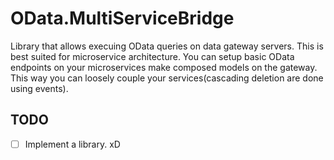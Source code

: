 # OData.MultiServiceBridge

Library that allows execuing OData queries on data gateway servers.
This is best suited for microservice architecture. 
You can setup basic OData endpoints on your microservices make composed models on the gateway.
This way you can loosely couple your services(cascading deletion are done using events).

## TODO

- [ ] Implement a library. xD
